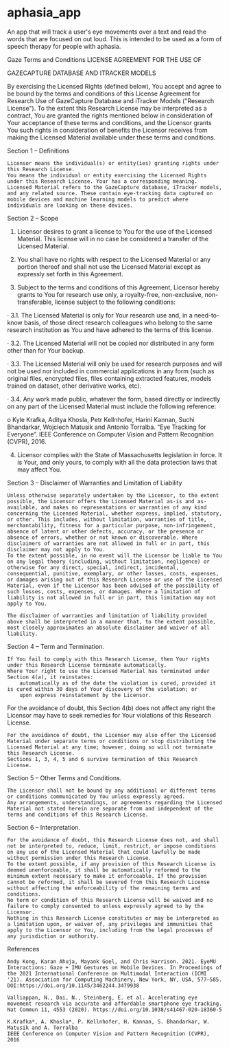 # aphasia_app

An app that will track a user's eye movements over a text and read the words that are focused on out loud. 
This is intended to be used as a form of speech therapy for people with aphasia.


Gaze Terms and Conditions
LICENSE AGREEMENT FOR THE USE OF

GAZECAPTURE DATABASE AND ITRACKER MODELS

 

By exercising the Licensed Rights (defined below), You accept and agree to be bound by the terms and conditions of this License Agreement for Research Use of GazeCapture Database and iTracker Models ("Research License"). To the extent this Research License may be interpreted as a contract, You are granted the rights mentioned below in consideration of Your acceptance of these terms and conditions, and the Licensor grants You such rights in consideration of benefits the Licensor receives from making the Licensed Material available under these terms and conditions.

 

Section 1 – Definitions

    Licensor means the individual(s) or entity(ies) granting rights under this Research License.
    You means the individual or entity exercising the Licensed Rights under this Research License. Your has a corresponding meaning.
    Licensed Material refers to the GazeCapture database, iTracker models, and any related source. These contain eye-tracking data captured on mobile devices and machine learning models to predict where individuals are looking on these devices.

Section 2 – Scope

 

1. Licensor desires to grant a license to You for the use of the Licensed Material. This license will in no case be considered a transfer of the Licensed Material.

 

2. You shall have no rights with respect to the Licensed Material or any portion thereof and shall not use the Licensed Material except as expressly set forth in this Agreement.

 

3. Subject to the terms and conditions of this Agreement, Licensor hereby grants to You for research use only, a royalty-free, non-exclusive, non-transferable, license subject to the following conditions:

·         3.1. The Licensed Material is only for Your research use and, in a need-to-know basis, of those direct research colleagues who belong to the same research institution as You and have adhered to the terms of this license.

·         3.2. The Licensed Material will not be copied nor distributed in any form other than for Your backup.

·         3.3. The Licensed Material will only be used for research purposes and will not be used nor included in commercial applications in any form (such as original files, encrypted files, files containing extracted features, models trained on dataset, other derivative works, etc).

·         3.4. Any work made public, whatever the form, based directly or indirectly on any part of the Licensed Material must include the following reference:

o    Kyle Krafka, Aditya Khosla, Petr Kellnhofer, Harini Kannan, Suchi Bhandarkar, Wojciech Matusik and Antonio Torralba. “Eye Tracking for Everyone”. IEEE Conference on Computer Vision and Pattern Recognition (CVPR), 2016.

 

4. Licensor complies with the State of Massachusetts legislation in force. It is Your, and only yours, to comply with all the data protection laws that may affect You.

 

Section 3 – Disclaimer of Warranties and Limitation of Liability

    Unless otherwise separately undertaken by the Licensor, to the extent possible, the Licensor offers the Licensed Material as-is and as-available, and makes no representations or warranties of any kind concerning the Licensed Material, whether express, implied, statutory, or other. This includes, without limitation, warranties of title, merchantability, fitness for a particular purpose, non-infringement, absence of latent or other defects, accuracy, or the presence or absence of errors, whether or not known or discoverable. Where disclaimers of warranties are not allowed in full or in part, this disclaimer may not apply to You.
    To the extent possible, in no event will the Licensor be liable to You on any legal theory (including, without limitation, negligence) or otherwise for any direct, special, indirect, incidental, consequential, punitive, exemplary, or other losses, costs, expenses, or damages arising out of this Research License or use of the Licensed Material, even if the Licensor has been advised of the possibility of such losses, costs, expenses, or damages. Where a limitation of liability is not allowed in full or in part, this limitation may not apply to You.

    The disclaimer of warranties and limitation of liability provided above shall be interpreted in a manner that, to the extent possible, most closely approximates an absolute disclaimer and waiver of all liability.

Section 4 – Term and Termination.

    If You fail to comply with this Research License, then Your rights under this Research License terminate automatically.
    Where Your right to use the Licensed Material has terminated under Section 4(a), it reinstates:
        automatically as of the date the violation is cured, provided it is cured within 30 days of Your discovery of the violation; or
        upon express reinstatement by the Licensor.

For the avoidance of doubt, this Section 4(b) does not affect any right the Licensor may have to seek remedies for Your violations of this Research License.

    For the avoidance of doubt, the Licensor may also offer the Licensed Material under separate terms or conditions or stop distributing the Licensed Material at any time; however, doing so will not terminate this Research License.
    Sections 1, 3, 4, 5 and 6 survive termination of this Research License.

Section 5 – Other Terms and Conditions.

    The Licensor shall not be bound by any additional or different terms or conditions communicated by You unless expressly agreed.
    Any arrangements, understandings, or agreements regarding the Licensed Material not stated herein are separate from and independent of the terms and conditions of this Research License.

Section 6 – Interpretation.

    For the avoidance of doubt, this Research License does not, and shall not be interpreted to, reduce, limit, restrict, or impose conditions on any use of the Licensed Material that could lawfully be made without permission under this Research License.
    To the extent possible, if any provision of this Research License is deemed unenforceable, it shall be automatically reformed to the minimum extent necessary to make it enforceable. If the provision cannot be reformed, it shall be severed from this Research License without affecting the enforceability of the remaining terms and conditions.
    No term or condition of this Research License will be waived and no failure to comply consented to unless expressly agreed to by the Licensor.
    Nothing in this Research License constitutes or may be interpreted as a limitation upon, or waiver of, any privileges and immunities that apply to the Licensor or You, including from the legal processes of any jurisdiction or authority.
    
References  
                                                       
    Andy Kong, Karan Ahuja, Mayank Goel, and Chris Harrison. 2021. EyeMU Interactions: Gaze + IMU Gestures on Mobile Devices. In Proceedings of the 2021 International Conference on Multimodal Interaction (ICMI '21). Association for Computing Machinery, New York, NY, USA, 577–585. DOI:https://doi.org/10.1145/3462244.3479938

    Valliappan, N., Dai, N., Steinberg, E. et al. Accelerating eye movement research via accurate and affordable smartphone eye tracking. Nat Commun 11, 4553 (2020). https://doi.org/10.1038/s41467-020-18360-5

    K.Krafka*, A. Khosla*, P. Kellnhofer, H. Kannan, S. Bhandarkar, W. Matusik and A. Torralba 
    IEEE Conference on Computer Vision and Pattern Recognition (CVPR), 2016

             


